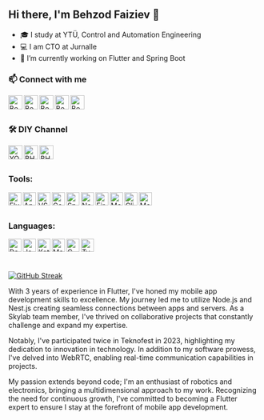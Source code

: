 ## Hi there, I'm Behzod Faiziev 👋

- 🎓 I study at YTÜ, Control and Automation Engineering
- 💻 I am CTO at Jurnalle
- 🔭 I’m currently working on Flutter and Spring Boot

### 📫 Connect with me
[<img align="left" alt="Behzodjon | LinkedIn" width="28px" src="https://user-images.githubusercontent.com/63793311/224949784-8985216a-7c7f-484b-be2a-2e05d2ee9e04.png" />](https://www.linkedin.com/in/behzod-faiziev/)


[<img align="left" alt="Behzodjon | stackoverlow" width="28px" src="https://user-images.githubusercontent.com/63793311/224950416-8d328f3b-a86a-4bcd-a210-af6a1caf9306.svg" />](https://stackoverflow.com/users/13357646/behzod-faiziev)


[<img align="left" alt="Behzodjon | Medium" width="28px" src="https://user-images.githubusercontent.com/63793311/224951326-4d114e8e-d747-4266-9f38-c7b5b3e59bc9.svg" />](https://medium.com/@behzod.faiziev)

[<img align="left" alt="Behzodjon | buymeacoffee" width="28px" src="https://user-images.githubusercontent.com/63793311/224951523-0605304c-9406-43df-bc8f-d435fce10aef.svg" />](https://buymeacoffee.com/behzodfaiziev)


[<img align="left" alt="Behzodjon | Instagram" width="28px" src="https://user-images.githubusercontent.com/63793311/224951674-f546f07d-0248-4896-98be-88f318cf9a85.png" />](https://www.instagram.com/behzod.faiziev/)

<br />
<br />

### 🛠 DIY Channel
[<img align="left" alt="YOUTUBE" width="28px" src="https://cdn.iconscout.com/icon/free/png-512/free-youtube-227-498416.png" />](https://www.youtube.com/@BHZDIY/shorts)

[<img align="left" alt="BHZ DIY | Instagram" width="28px" src="https://user-images.githubusercontent.com/63793311/224951674-f546f07d-0248-4896-98be-88f318cf9a85.png" />](https://www.instagram.com/bhz.diy)


[<img align="left" alt="BHZ DIY" width="28px" src="https://cdn.pixabay.com/photo/2022/02/09/08/24/tiktok-7002866_1280.png" />](https://www.tiktok.com/@bhz.diy/)



<br />
<br />

### Tools:
<img align="left" alt="Flutter" width="26px" src="https://user-images.githubusercontent.com/63793311/224952284-c0731c64-05d7-4662-a377-e8d957735003.svg" />

<img align="left" alt="Android Studio" width="26px" src="https://user-images.githubusercontent.com/63793311/211165236-1fd7fc7e-5a4d-4fb0-b76f-4dba8f823aab.png" />

<img align="left" alt="VS Code" width="26px" src="https://user-images.githubusercontent.com/63793311/224952531-157fa2ce-9287-486e-bfba-276ac261e85c.svg" />

<img align="left" alt="CodeMagic" width="26px" src="https://user-images.githubusercontent.com/63793311/224956204-cbd9eed3-6347-43b1-a39c-e66cba657c12.jpg" />

<img align="left" alt="Spring Boot" width="26px" src="https://github.com/behzodfaiziev/behzodfaiziev/assets/63793311/066ca831-0c2f-4462-98d4-948b1a2e7d63" />


<!-- <img align="left" alt="Node.js" width="26px" src="https://user-images.githubusercontent.com/63793311/224951081-a9e768e8-7daf-47dc-b749-0fadc89ab410.svg" /> -->

<img align="left" alt="NestJS" width="26px" src="https://github.com/behzodfaiziev/behzodfaiziev/assets/63793311/b80c079e-d2fa-4fe0-8de7-b616f955979b" />

<img align="left" alt="Firebase" width="26px" src="https://user-images.githubusercontent.com/63793311/224953044-7af36273-230f-407d-a963-ef58e3910da5.svg" />

<img align="left" alt="Mongodb" width="26px" src="https://user-images.githubusercontent.com/63793311/224953214-2aa93362-4ac6-4636-9697-08fd9f019ff0.svg" />

<!-- <img align="left" alt="MySQL" width="26px" src="https://github.com/behzodfaiziev/behzodfaiziev/assets/63793311/ab208346-c8d5-4860-9bc7-a7db334dccf3" />
 -->
<img align="left" alt="Click Up" width="26px" src="https://user-images.githubusercontent.com/63793311/224952693-32ba46e9-2986-4c07-9fc0-4b3d63d1f12d.png" />

<img align="left" alt="Monday" width="26px" src="https://github.com/behzodfaiziev/behzodfaiziev/assets/63793311/62188e4f-f9e0-4057-a4b5-c20f4a89e804" /><!-- <img align="left" alt="Simulink" width="26px" src="https://user-images.githubusercontent.com/63793311/224953584-86074594-da86-4e25-9746-5a81ec758fba.png" /> -->

<br />
<br />

### Languages:

<img align="left" alt="Dart" width="26px" src="https://user-images.githubusercontent.com/63793311/224953868-7c2cd7e3-d850-4ab8-804c-d12e578526eb.svg" />

<img align="left" alt="Java" width="26px" src="https://github.com/behzodfaiziev/behzodfaiziev/assets/63793311/73ca15ca-88a0-4114-8de6-21de8837169d" />

<img align="left" alt="Kotlin" width="26px" src="https://user-images.githubusercontent.com/63793311/224955557-b89f3b54-f05a-4b3e-bd84-7880fac5c91b.svg" />

<img align="left" alt="Matlab" width="26px" src="https://www.mathworks.com/favicon.ico" />

<img align="left" alt="C-sharp" width="26px" src="https://user-images.githubusercontent.com/63793311/224954278-b53e73c1-a2da-47cc-a205-7fc398415123.png" />

<img align="left" alt="Typescript" width="26px" src="https://github.com/behzodfaiziev/behzodfaiziev/assets/63793311/824c36d0-9286-4880-9a47-306b2ebce1e5" /> 

<!-- <img align="left" alt="JavaScript" width="26px" src="https://user-images.githubusercontent.com/63793311/224954488-9645a19a-b081-4cd0-ae1f-f768006c9316.png" />  -->


<br />
<br />
<br />


[![GitHub Streak](http://github-readme-streak-stats.herokuapp.com?user=behzodfaiziev&theme=dark&background=101010)](https://git.io/streak-stats)

With 3 years of experience in Flutter, I've honed my mobile app development skills to excellence. My journey led me to utilize Node.js and Nest.js creating seamless connections between apps and servers. As a Skylab team member, I've thrived on collaborative projects that constantly challenge and expand my expertise.

Notably, I've participated twice in Teknofest in 2023, highlighting my dedication to innovation in technology. In addition to my software prowess, I've delved into WebRTC, enabling real-time communication capabilities in projects.

My passion extends beyond code; I'm an enthusiast of robotics and electronics, bringing a multidimensional approach to my work. Recognizing the need for continuous growth, I've committed to becoming a Flutter expert to ensure I stay at the forefront of mobile app development.

